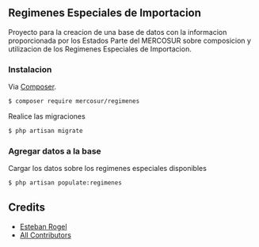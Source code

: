## Regimenes Especiales de Importacion

Proyecto para la creacion de una base de datos con la informacion proporcionada por los Estados Parte del MERCOSUR sobre composicion y utilizacion de los Regimenes Especiales de Importacion.

### Instalacion

Via [Composer](http://getcomposer.org/). 

``` bash
$ composer require mercosur/regimenes
```

Realice las migraciones

``` bash
$ php artisan migrate
```

### Agregar datos a la base

Cargar los datos sobre los regimenes especiales disponibles

``` bash
$ php artisan populate:regimenes
```
## Credits

- [Esteban Rogel][link-author]
- [All Contributors][link-contributors]

[link-author]: https://github.com/mercosur
[link-contributors]: ../../contributors]